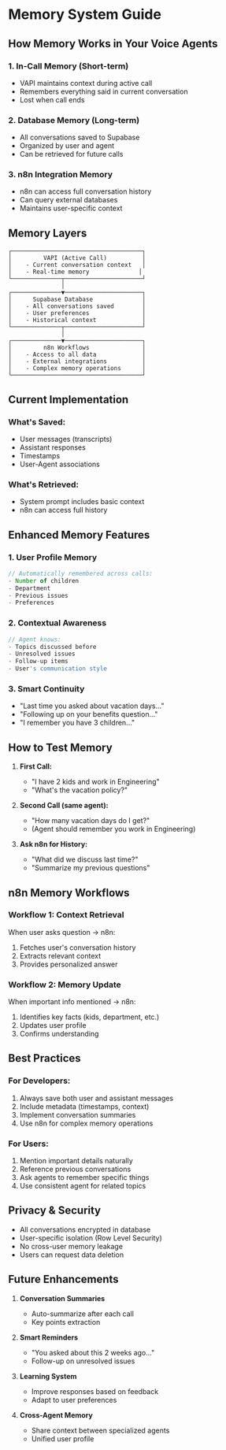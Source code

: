 # Memory System Guide

## How Memory Works in Your Voice Agents

### 1. **In-Call Memory (Short-term)**
- VAPI maintains context during active call
- Remembers everything said in current conversation
- Lost when call ends

### 2. **Database Memory (Long-term)**
- All conversations saved to Supabase
- Organized by user and agent
- Can be retrieved for future calls

### 3. **n8n Integration Memory**
- n8n can access full conversation history
- Can query external databases
- Maintains user-specific context

## Memory Layers

```
┌─────────────────────────────────────┐
│         VAPI (Active Call)          │
│    - Current conversation context   │
│    - Real-time memory              │
└──────────────┬──────────────────────┘
               │
┌──────────────▼──────────────────────┐
│      Supabase Database              │
│    - All conversations saved        │
│    - User preferences               │
│    - Historical context             │
└──────────────┬──────────────────────┘
               │
┌──────────────▼──────────────────────┐
│         n8n Workflows               │
│    - Access to all data             │
│    - External integrations          │
│    - Complex memory operations      │
└─────────────────────────────────────┘
```

## Current Implementation

### What's Saved:
- User messages (transcripts)
- Assistant responses
- Timestamps
- User-Agent associations

### What's Retrieved:
- System prompt includes basic context
- n8n can access full history

## Enhanced Memory Features

### 1. **User Profile Memory**
```javascript
// Automatically remembered across calls:
- Number of children
- Department
- Previous issues
- Preferences
```

### 2. **Contextual Awareness**
```javascript
// Agent knows:
- Topics discussed before
- Unresolved issues
- Follow-up items
- User's communication style
```

### 3. **Smart Continuity**
- "Last time you asked about vacation days..."
- "Following up on your benefits question..."
- "I remember you have 3 children..."

## How to Test Memory

1. **First Call:**
   - "I have 2 kids and work in Engineering"
   - "What's the vacation policy?"

2. **Second Call (same agent):**
   - "How many vacation days do I get?" 
   - (Agent should remember you work in Engineering)

3. **Ask n8n for History:**
   - "What did we discuss last time?"
   - "Summarize my previous questions"

## n8n Memory Workflows

### Workflow 1: Context Retrieval
When user asks question → n8n:
1. Fetches user's conversation history
2. Extracts relevant context
3. Provides personalized answer

### Workflow 2: Memory Update
When important info mentioned → n8n:
1. Identifies key facts (kids, department, etc.)
2. Updates user profile
3. Confirms understanding

## Best Practices

### For Developers:
1. Always save both user and assistant messages
2. Include metadata (timestamps, context)
3. Implement conversation summaries
4. Use n8n for complex memory operations

### For Users:
1. Mention important details naturally
2. Reference previous conversations
3. Ask agents to remember specific things
4. Use consistent agent for related topics

## Privacy & Security

- All conversations encrypted in database
- User-specific isolation (Row Level Security)
- No cross-user memory leakage
- Users can request data deletion

## Future Enhancements

1. **Conversation Summaries**
   - Auto-summarize after each call
   - Key points extraction

2. **Smart Reminders**
   - "You asked about this 2 weeks ago..."
   - Follow-up on unresolved issues

3. **Learning System**
   - Improve responses based on feedback
   - Adapt to user preferences

4. **Cross-Agent Memory**
   - Share context between specialized agents
   - Unified user profile